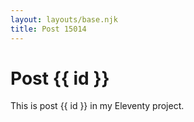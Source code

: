 ```yaml
---
layout: layouts/base.njk
title: Post 15014
---
```


# Post {{ id }}

This is post {{ id }} in my Eleventy project.
